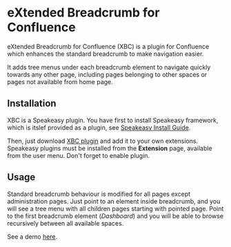 # eXtended Breadcrumb for Confluence
eXtended Breadcrumb for Confluence (XBC) is a plugin for Confluence which enhances the standard breadcrumb to make navigation easier.

It adds tree menus under each breadcrumb element to navigate quickly towards any other page, including pages belonging to other spaces or pages not available from home page.

## Installation
XBC is a Speakeasy plugin. You have first to install Speakeasy framework, which is itslef provided as a plugin, see [Speakeasy Install Guide](http://confluence.atlassian.com/display/DEVNET/Speakeasy+Install+Guide).

Then, just download [XBC plugin](https://github.com/downloads/syllant/confluence-xbc-speakeasy/xbc-speakeasy-1.0.0.jar) and add it to your own extensions. Speakeasy plugins must be installed from the **Extension** page, available from the user menu. Don't forget to enable plugin.
 
## Usage
Standard breadcrumb behaviour is modified for all pages except administration pages. Just point to an element inside breadcrumb, and you will see a tree menu with all children pages starting with pointed page. Point to the first breadcrumb element (*Dashboard*) and you will be able to browse recursively between all available spaces.

See a demo [here](http://www.youtube.com/watch?v=3CwLBUMk0cw).